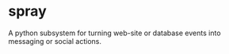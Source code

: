 spray
=====

A python subsystem for turning web-site or database events into 
messaging or social actions.

